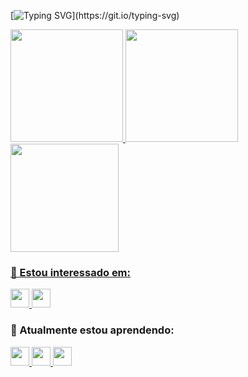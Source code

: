 [![Typing SVG](https://readme-typing-svg.demolab.com?font=Mulish&size=30&pause=1000&color=19F73B&width=600&lines=Hey+I+am+Gemechis.;Welcome+to+my+GitHub+profile.)](https://git.io/typing-svg) 
  
 <div> 
   <a href="https://github.com/gladsonchala"> 
   <img height="180em" src="https://github-readme-stats.vercel.app/api?username=gladsonchala&show_icons=true&theme=dracula&include_all_commits=true&count_private=true"/> 
   <img height="180em" src="https://github-readme-stats.vercel.app/api/top-langs/?username=gladsonchala&layout=compact&langs_count=7&theme=dracula&count_private=true"/> 
   <img height="173em" src="https://raw.githubusercontent.com/gladsonchala/gladsonchala/main/github-gladson-contribution.svg"/> 
 </div> 
  
  
   ### 👀 Estou interessado em: 
   <a href="https://www.linkedin.com/in/gladson-s-brito/"> 
     <img height="30em" src="https://img.shields.io/badge/LinkedIn-0077B5?style=for-the-badge&logo=linkedin&logoColor=white"/> 
   </a> 
   <a href="https://github.com/gladson/"> 
     <img height="30em" src="https://img.shields.io/badge/GitHub-100000?style=for-the-badge&logo=github&logoColor=white"/> 
   </a> 
  
   ### 🌱 Atualmente estou aprendendo: 
   <a href="#"> 
     <img height="30em" src="https://img.shields.io/badge/Go-00ADD8?style=for-the-badge&logo=go&logoColor=white"/> 
   </a> 
   <a href="#"> 
     <img height="30em" src="https://img.shields.io/badge/Rust-100000?style=for-the-badge&logo=rust&logoColor=white"/> 
   </a> 
   <a href="#"> 
     <img height="30em" src="https://img.shields.io/badge/Elixir-4B275F?style=for-the-badge&logo=elixir&logoColor=white"/> 
   </a> 
 <!---   
   ### 💞️ Estou procurando colaborar em: 
   <a href="url">link text</a> 
    
   ### 📫 Como chegar até mim: 
   <a href="url">link text</a> 
  
  
 gladson/gladson is a ✨ special ✨ repository because its `README.md` (this file) appears on your GitHub profile. 
 You can click the Preview link to take a look at your changes. 
 --->